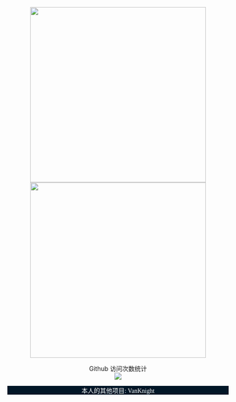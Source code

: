 <p align="center">
   <img height="400" src="https://github-readme-stats.vercel.app/api?username=vanknight&show_icons=true&theme=nightowl" />
   <img height="400" src="https://github-readme-stats.vercel.app/api/top-langs/?username=vanknight&layout=compact&theme=nightowl" />
</p>

<p align="center"> 
  Github 访问次数统计<br>
  <img src="https://profile-counter.glitch.me/vanknight/count.svg" />
</p>

<p align="center" style="background: #011627;">
    <font face="微软雅黑" color='#fff'>本人的其他项目: </font>
    <a href="https://gitee.com/VanKnight" target="_blank">
        <font face="微软雅黑" color='#fff'>VanKnight</font>
    </a>
</p>
